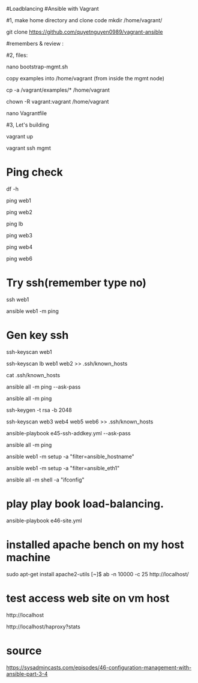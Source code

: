 
#Loadblancing 
#Ansible with Vagrant

#1, make home directory and clone code
mkdir /home/vagrant/ 

git clone https://github.com/quyetnguyen0989/vagrant-ansible

#remembers & review :

#2, files: 

nano bootstrap-mgmt.sh

copy examples into /home/vagrant (from inside the mgmt node)

cp -a /vagrant/examples/* /home/vagrant

chown -R vagrant:vagrant /home/vagrant
 
nano Vagrantfile


#3, Let's building

vagrant up

vagrant ssh mgmt

# Ping check 

 df -h
 
 ping web1
 
 ping web2
 
 ping lb
 
 ping web3
 
 ping web4
 
 ping web6

 
# Try ssh(remember type no)
 ssh web1
 
 ansible web1 -m ping
 
# Gen key ssh
ssh-keyscan web1

ssh-keyscan lb web1 web2 >> .ssh/known_hosts

cat .ssh/known_hosts

ansible all -m ping --ask-pass

ansible all -m ping

ssh-keygen -t rsa -b 2048  

ssh-keyscan web3 web4 web5 web6 >> .ssh/known_hosts

ansible-playbook e45-ssh-addkey.yml --ask-pass

ansible all -m ping

ansible web1 -m setup -a "filter=ansible_hostname"

ansible web1 -m setup -a "filter=ansible_eth1"

ansible all -m shell -a "ifconfig"
 
# play play book load-balancing.
ansible-playbook e46-site.yml
# 
# installed apache bench on my host machine
sudo apt-get install apache2-utils
[~]$ ab -n 10000 -c 25 http://localhost/

# test access web site on vm host
http://localhost

http://localhost/haproxy?stats

# source 
https://sysadmincasts.com/episodes/46-configuration-management-with-ansible-part-3-4


